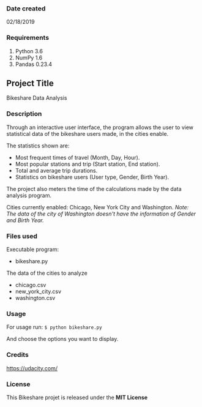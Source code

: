 ### Date created
02/18/2019

### Requirements
1. Python 3.6
2. NumPy 1.6
3. Pandas 0.23.4

## Project Title
Bikeshare Data Analysis

### Description
Through an interactive user interface, the program allows the user to view statistical data of the bikeshare users made, in the cities enable.

The statistics shown are:
 * Most frequent times of travel (Month, Day, Hour).
 * Most popular stations and trip (Start station, End station).
 * Total and average trip durations.
 * Statistics on bikeshare users (User type, Gender, Birth Year).

The project also meters the time of the calculations made by the data analysis program.

Cities currently enabled: Chicago, New York City and Washington.
*Note: The data of the city of Washington doesn't have the information of Gender and Birth Year.*

### Files used
Executable program:
* bikeshare.py

The data of the cities to analyze
* chicago.csv
* new_york_city.csv
* washington.csv

### Usage
For usage run:
`$ python bikeshare.py`

And choose the options you want to display.

### Credits
https://udacity.com/

### License
This Bikeshare projet is released under the **MIT License**
